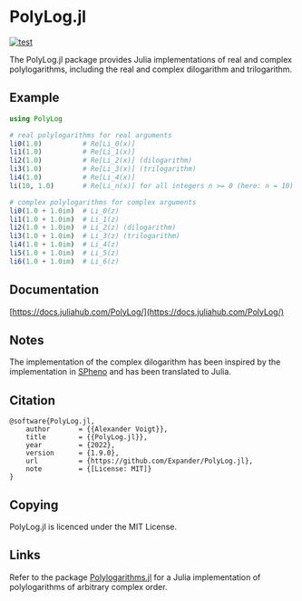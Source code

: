 PolyLog.jl
==========

[![test](https://github.com/Expander/PolyLog.jl/actions/workflows/build.yml/badge.svg)](https://github.com/Expander/PolyLog.jl/actions/workflows/build.yml)

The PolyLog.jl package provides Julia implementations of real and
complex polylogarithms, including the real and complex dilogarithm and
trilogarithm.


Example
-------

```.jl
using PolyLog

# real polylogarithms for real arguments
li0(1.0)          # Re[Li_0(x)]
li1(1.0)          # Re[Li_1(x)]
li2(1.0)          # Re[Li_2(x)] (dilogarithm)
li3(1.0)          # Re[Li_3(x)] (trilogarithm)
li4(1.0)          # Re[Li_4(x)]
li(10, 1.0)       # Re[Li_n(x)] for all integers n >= 0 (here: n = 10)

# complex polylogarithms for complex arguments
li0(1.0 + 1.0im)  # Li_0(z)
li1(1.0 + 1.0im)  # Li_1(z)
li2(1.0 + 1.0im)  # Li_2(z) (dilogarithm)
li3(1.0 + 1.0im)  # Li_3(z) (trilogarithm)
li4(1.0 + 1.0im)  # Li_4(z)
li5(1.0 + 1.0im)  # Li_5(z)
li6(1.0 + 1.0im)  # Li_6(z)
```


Documentation
-------------

[https://docs.juliahub.com/PolyLog/](https://docs.juliahub.com/PolyLog/)


Notes
-----

The implementation of the complex dilogarithm has been inspired by the
implementation in [SPheno](https://spheno.hepforge.org) and has been
translated to Julia.


Citation
--------

~~~.bibtex
@software{PolyLog.jl,
    author       = {{Alexander Voigt}},
    title        = {{PolyLog.jl}},
    year         = {2022},
    version      = {1.9.0},
    url          = {https://github.com/Expander/PolyLog.jl},
    note         = {[License: MIT]}
}
~~~


Copying
-------

PolyLog.jl is licenced under the MIT License.


Links
-----

Refer to the package
[Polylogarithms.jl](https://github.com/mroughan/Polylogarithms.jl) for
a Julia implementation of polylogarithms of arbitrary complex order.
